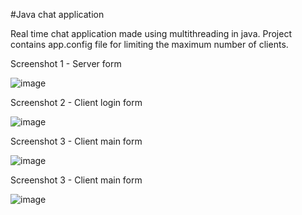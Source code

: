 #Java chat application

Real time chat application made using multithreading in java. Project contains app.config file for limiting the maximum number of clients.

Screenshot 1 - Server form

![image](https://github.com/grubor-maja/java-chat-app/assets/144422955/714bd0c4-0705-46a5-a877-bdd80c3c1514)

Screenshot 2 - Client login form

![image](https://github.com/grubor-maja/java-chat-app/assets/144422955/91283ed8-3b86-4af8-88f0-69c43ae335c5)

Screenshot 3 - Client main form

![image](https://github.com/grubor-maja/java-chat-app/assets/144422955/6e6201a6-6f4b-4907-9ba2-ad210da00902)

Screenshot 3 - Client main form

![image](https://github.com/grubor-maja/java-chat-app/assets/144422955/1bdff561-670b-4b13-9793-bc5b3dadaaa5)
